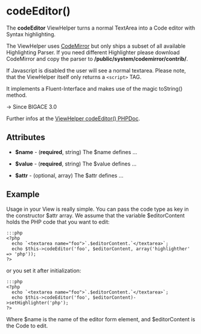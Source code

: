 # codeEditor()

The **codeEditor** ViewHelper turns a normal TextArea into a Code editor with Syntax highlighting.

The ViewHelper uses [CodeMirror](http://codemirror.net/) but only ships a subset of all available Highlighting Parser. If you need different Highlighter please download CodeMirror and copy the parser to **/public/system/codemirror/contrib/**.

If Javascript is disabled the user will see a normal textarea. Please note, that the ViewHelper itself only returns a `<script>` TAG. 

It implements a Fluent-Interface and makes use of the magic toString() method.

-> Since BIGACE 3.0

Further infos at the [ViewHelper codeEditor() PHPDoc](http://api.bigace-cms.com/latest/Bigace_Zend/View_Helper/Bigace_Zend_View_Helper_CodeEditor.html).

## Attributes


*  **$name** - (__required__, string)
    The $name defines ...

*  **$value** - (__required__, string)
    The $value defines ...

*  **$attr** - (optional, array)
    The $attr defines ... 

## Example

Usage in your View is really simple. You can pass the code type as key in the constructor $attr array. We assume that the variable $editorContent holds the PHP code that you want to edit:

	:::php
	<?php
	  echo `<textarea name="foo">`.$editorContent.`</textarea>`;
	  echo $this->codeEditor('foo', $editorContent, array('highlighther' => 'php'));
	?>

or you set it after initialization:

	:::php
	<?php
	  echo `<textarea name="foo">`.$editorContent.`</textarea>`;
	  echo $this->codeEditor('foo', $editorContent)->setHighlighter('php');
	?>

 
Where $name is the name of the editor form element, and $editorContent is the Code to edit.

